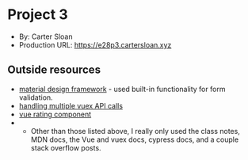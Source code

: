 # Project 3
+ By: Carter Sloan
+ Production URL: <https://e28p3.cartersloan.xyz>

## Outside resources
+ [material design framework](https://vuetifyjs.com/en/) - used built-in functionality for form validation.
+ [handling multiple vuex API calls](https://forum.vuejs.org/t/best-practice-for-handling-multiple-api-calls-inside-vuex-action/49443/2)
+ [vue rating component](https://craigh411.github.io/vue-rate-it/#/docs/font-awesome)
+ + Other than those listed above, I really only used the class notes, MDN docs, the Vue and vuex docs, cypress docs, and a couple stack overflow posts.